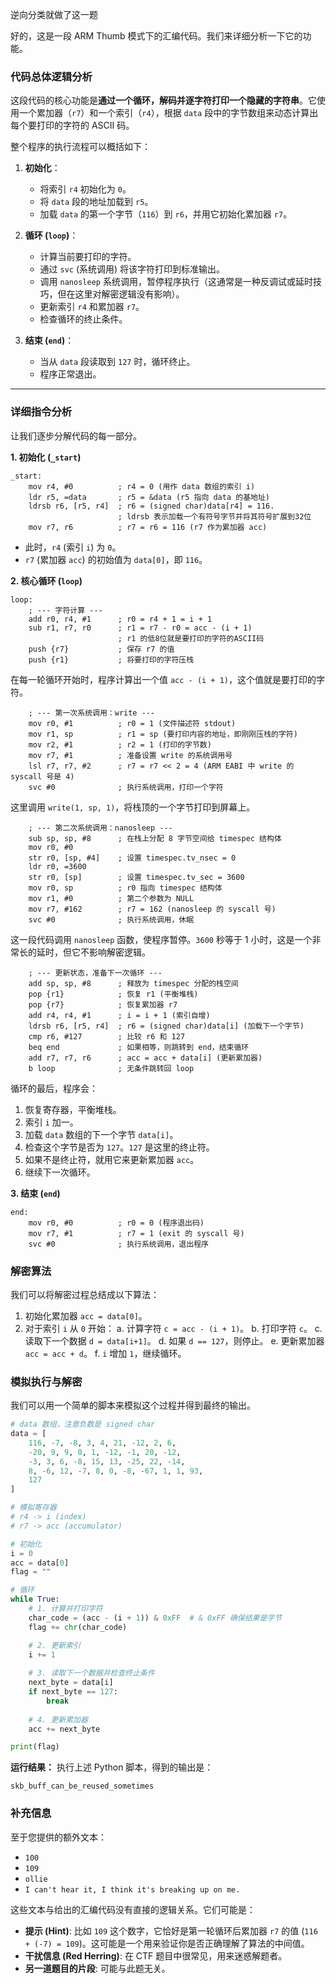 逆向分类就做了这一题

好的，这是一段 ARM Thumb 模式下的汇编代码。我们来详细分析一下它的功能。

### 代码总体逻辑分析

这段代码的核心功能是**通过一个循环，解码并逐字符打印一个隐藏的字符串**。它使用一个累加器（`r7`）和一个索引（`r4`），根据 `data` 段中的字节数组来动态计算出每个要打印的字符的 ASCII 码。

整个程序的执行流程可以概括如下：

1.  **初始化**：

      * 将索引 `r4` 初始化为 `0`。
      * 将 `data` 段的地址加载到 `r5`。
      * 加载 `data` 的第一个字节（`116`）到 `r6`，并用它初始化累加器 `r7`。

2.  **循环 (`loop`)**：

      * 计算当前要打印的字符。
      * 通过 `svc` (系统调用) 将该字符打印到标准输出。
      * 调用 `nanosleep` 系统调用，暂停程序执行（这通常是一种反调试或延时技巧，但在这里对解密逻辑没有影响）。
      * 更新索引 `r4` 和累加器 `r7`。
      * 检查循环的终止条件。

3.  **结束 (`end`)**：

      * 当从 `data` 段读取到 `127` 时，循环终止。
      * 程序正常退出。

-----

### 详细指令分析

让我们逐步分解代码的每一部分。

**1. 初始化 (`_start`)**

```armasm
_start:
    mov r4, #0          ; r4 = 0 (用作 data 数组的索引 i)
    ldr r5, =data       ; r5 = &data (r5 指向 data 的基地址)
    ldrsb r6, [r5, r4]  ; r6 = (signed char)data[r4] = 116.
                        ; ldrsb 表示加载一个有符号字节并将其符号扩展到32位
    mov r7, r6          ; r7 = r6 = 116 (r7 作为累加器 acc)
```

  - 此时，`r4` (索引 `i`) 为 `0`。
  - `r7` (累加器 `acc`) 的初始值为 `data[0]`，即 `116`。

**2. 核心循环 (`loop`)**

```armasm
loop:
    ; --- 字符计算 ---
    add r0, r4, #1      ; r0 = r4 + 1 = i + 1
    sub r1, r7, r0      ; r1 = r7 - r0 = acc - (i + 1)
                        ; r1 的低8位就是要打印的字符的ASCII码
    push {r7}           ; 保存 r7 的值
    push {r1}           ; 将要打印的字符压栈
```

在每一轮循环开始时，程序计算出一个值 `acc - (i + 1)`，这个值就是要打印的字符。

```armasm
    ; --- 第一次系统调用：write ---
    mov r0, #1          ; r0 = 1 (文件描述符 stdout)
    mov r1, sp          ; r1 = sp (要打印内容的地址，即刚刚压栈的字符)
    mov r2, #1          ; r2 = 1 (打印的字节数)
    mov r7, #1          ; 准备设置 write 的系统调用号
    lsl r7, r7, #2      ; r7 = r7 << 2 = 4 (ARM EABI 中 write 的 syscall 号是 4)
    svc #0              ; 执行系统调用，打印一个字符
```

这里调用 `write(1, sp, 1)`，将栈顶的一个字节打印到屏幕上。

```armasm
    ; --- 第二次系统调用：nanosleep ---
    sub sp, sp, #8      ; 在栈上分配 8 字节空间给 timespec 结构体
    mov r0, #0
    str r0, [sp, #4]    ; 设置 timespec.tv_nsec = 0
    ldr r0, =3600
    str r0, [sp]        ; 设置 timespec.tv_sec = 3600
    mov r0, sp          ; r0 指向 timespec 结构体
    mov r1, #0          ; 第二个参数为 NULL
    mov r7, #162        ; r7 = 162 (nanosleep 的 syscall 号)
    svc #0              ; 执行系统调用，休眠
```

这一段代码调用 `nanosleep` 函数，使程序暂停。`3600` 秒等于 1 小时，这是一个非常长的延时，但它不影响解密逻辑。

```armasm
    ; --- 更新状态，准备下一次循环 ---
    add sp, sp, #8      ; 释放为 timespec 分配的栈空间
    pop {r1}            ; 恢复 r1 (平衡堆栈)
    pop {r7}            ; 恢复累加器 r7
    add r4, r4, #1      ; i = i + 1 (索引自增)
    ldrsb r6, [r5, r4]  ; r6 = (signed char)data[i] (加载下一个字节)
    cmp r6, #127        ; 比较 r6 和 127
    beq end             ; 如果相等，则跳转到 end，结束循环
    add r7, r7, r6      ; acc = acc + data[i] (更新累加器)
    b loop              ; 无条件跳转回 loop
```

循环的最后，程序会：

1.  恢复寄存器，平衡堆栈。
2.  索引 `i` 加一。
3.  加载 `data` 数组的下一个字节 `data[i]`。
4.  检查这个字节是否为 `127`。`127` 是这里的终止符。
5.  如果不是终止符，就用它来更新累加器 `acc`。
6.  继续下一次循环。

**3. 结束 (`end`)**

```armasm
end:
    mov r0, #0          ; r0 = 0 (程序退出码)
    mov r7, #1          ; r7 = 1 (exit 的 syscall 号)
    svc #0              ; 执行系统调用，退出程序
```

### 解密算法

我们可以将解密过程总结成以下算法：

1.  初始化累加器 `acc = data[0]`。
2.  对于索引 `i` 从 `0` 开始：
    a.  计算字符 `c = acc - (i + 1)`。
    b.  打印字符 `c`。
    c.  读取下一个数据 `d = data[i+1]`。
    d.  如果 `d == 127`，则停止。
    e.  更新累加器 `acc = acc + d`。
    f.  `i` 增加 `1`，继续循环。

### 模拟执行与解密

我们可以用一个简单的脚本来模拟这个过程并得到最终的输出。

```python
# data 数组，注意负数是 signed char
data = [
    116, -7, -8, 3, 4, 21, -12, 2, 6,
    -20, 9, 9, 0, 1, -12, -1, 20, -12,
    -3, 3, 6, -8, 15, 13, -25, 22, -14,
    8, -6, 12, -7, 8, 0, -8, -67, 1, 1, 93,
    127
]

# 模拟寄存器
# r4 -> i (index)
# r7 -> acc (accumulator)

# 初始化
i = 0
acc = data[0]
flag = ""

# 循环
while True:
    # 1. 计算并打印字符
    char_code = (acc - (i + 1)) & 0xFF  # & 0xFF 确保结果是字节
    flag += chr(char_code)

    # 2. 更新索引
    i += 1
    
    # 3. 读取下一个数据并检查终止条件
    next_byte = data[i]
    if next_byte == 127:
        break
    
    # 4. 更新累加器
    acc += next_byte

print(flag)
```

**运行结果：**
执行上述 Python 脚本，得到的输出是：

```
skb_buff_can_be_reused_sometimes
```

### 补充信息

至于您提供的额外文本：

  * `100`
  * `109`
  * `ollie`
  * `I can't hear it, I think it's breaking up on me.`

这些文本与给出的汇编代码没有直接的逻辑关系。它们可能是：

  * **提示 (Hint)**: 比如 `109` 这个数字，它恰好是第一轮循环后累加器 `r7` 的值 (`116 + (-7) = 109`)。这可能是一个用来验证你是否正确理解了算法的中间值。
  * **干扰信息 (Red Herring)**: 在 CTF 题目中很常见，用来迷惑解题者。
  * **另一道题目的片段**: 可能与此题无关。


